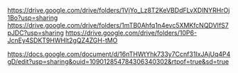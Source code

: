 https://drive.google.com/drive/folders/1VjYo_Lz8T2KeVBDdFLvXDINYRHrOj1Bo?usp=sharing
https://drive.google.com/drive/folders/1mTB0Ahfq1n4evc5XMKfcNQDVIfS7pJDC?usp=sharing
https://drive.google.com/drive/folders/10P6-JcnEy4SDKT9HWHlt2gQZ4ZGH-tMO


https://docs.google.com/document/d/16nTHWtYhk733y7Ccnf31IxJAjUq4P4gD/edit?usp=sharing&ouid=109012854784306340302&rtpof=true&sd=true
